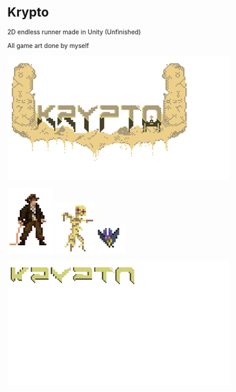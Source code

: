 # Krypto
2D endless runner made in Unity (Unfinished)

All game art done by myself

![alt text](/TitleFinal.png)

![alt text](/Explorer_1.png) ![alt text](/Mummy.png) ![alt text](/Bat.png)

![alt text](/kryptosymbols.bmp)

